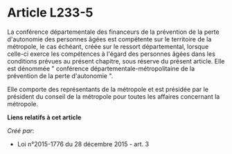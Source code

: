 # Article L233-5

La conférence départementale des financeurs de la prévention de la perte d'autonomie des personnes âgées est compétente sur
le territoire de la métropole, le cas échéant, créée sur le ressort départemental, lorsque celle-ci exerce les compétences à
l'égard des personnes âgées dans les conditions prévues au présent chapitre, sous réserve du présent article. Elle est
dénommée " conférence départementale-métropolitaine de la prévention de la perte d'autonomie ". 

Elle comporte des représentants de la métropole et est présidée par le président du conseil de la métropole pour toutes les
affaires concernant la métropole.

**Liens relatifs à cet article**

_Créé par_:

  - Loi n°2015-1776 du 28 décembre 2015 - art. 3
